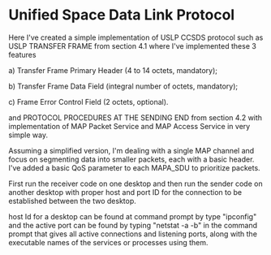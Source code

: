 # Unified Space Data Link Protocol

Here I've created a simple implementation of USLP CCSDS protocol such as USLP TRANSFER FRAME from section 4.1 where I've implemented these 3 features 

a) Transfer Frame Primary Header (4 to 14 octets, mandatory);

b) Transfer Frame Data Field (integral number of octets, mandatory);

c) Frame Error Control Field (2 octets, optional).

and PROTOCOL PROCEDURES AT THE SENDING END from section 4.2 with implementation of MAP Packet Service and MAP Access Service in very simple way.

Assuming a simplified version, I'm dealing with a single MAP channel and focus on segmenting data into smaller packets, each with a basic header. I've added a basic QoS parameter to each MAPA_SDU to prioritize packets.

First run the receiver code on one desktop and then run the sender code on another desktop with proper host and port ID for the connection to be established between the two desktop.

host Id for a desktop can be found at command prompt by type "ipconfig" and the active port can be found by typing "netstat -a -b" in the command prompt that gives all active connections and listening ports, along with the executable names of the services or processes using them.



